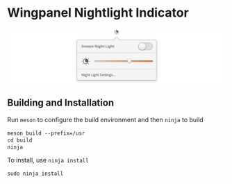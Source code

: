 # Wingpanel Nightlight Indicator

![Screenshot](data/screenshot.png?raw=true)

## Building and Installation

Run `meson` to configure the build environment and then `ninja` to build

    meson build --prefix=/usr
    cd build
    ninja

To install, use `ninja install`

    sudo ninja install
